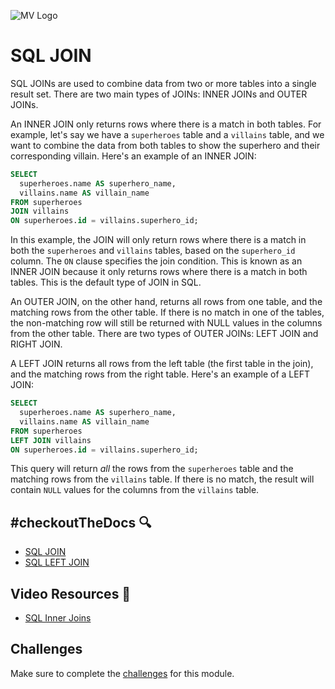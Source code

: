 ![MV Logo](/logo.jpg)

# SQL JOIN
SQL JOINs are used to combine data from two or more tables into a single result set. There are two main types of JOINs: INNER JOINs and OUTER JOINs.

An INNER JOIN only returns rows where there is a match in both tables. For example, let's say we have a `superheroes` table and a `villains` table, and we want to combine the data from both tables to show the superhero and their corresponding villain. Here's an example of an INNER JOIN:
```sql
SELECT
  superheroes.name AS superhero_name,
  villains.name AS villain_name
FROM superheroes
JOIN villains
ON superheroes.id = villains.superhero_id;
```
In this example, the JOIN will only return rows where there is a match in both the `superheroes` and `villains` tables, based on the `superhero_id` column. The `ON` clause specifies the join condition.  This is known as an INNER JOIN because it only returns rows where there is a match in both tables.  This is the default type of JOIN in SQL.

An OUTER JOIN, on the other hand, returns all rows from one table, and the matching rows from the other table. If there is no match in one of the tables, the non-matching row will still be returned with NULL values in the columns from the other table. There are two types of OUTER JOINs: LEFT JOIN and RIGHT JOIN.

A LEFT JOIN returns all rows from the left table (the first table in the join), and the matching rows from the right table. Here's an example of a LEFT JOIN:
```sql
SELECT
  superheroes.name AS superhero_name,
  villains.name AS villain_name
FROM superheroes
LEFT JOIN villains
ON superheroes.id = villains.superhero_id;
```
This query will return _all_ the rows from the `superheroes` table and the matching rows from the `villains` table. If there is no match, the result will contain `NULL` values for the columns from the `villains` table.

## #checkoutTheDocs 🔍
- [SQL JOIN](https://www.w3schools.com/sql/sql_join.asp)
- [SQL LEFT JOIN](https://www.w3schools.com/sql/sql_join_left.asp)

## Video Resources 🎥
- [SQL Inner Joins](https://www.youtube.com/watch?v=7S_tz1z_5bA&t=5090s)

## Challenges
Make sure to complete the [challenges](challenges.md) for this module.
